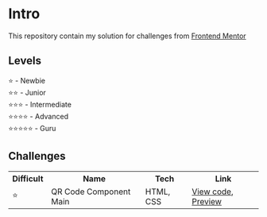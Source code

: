 # Intro
This repository contain my solution for challenges from [Frontend Mentor](https://www.frontendmentor.io/)

## Levels
⭐ - Newbie <br>
⭐⭐ - Junior <br>
⭐⭐⭐ - Intermediate <br> 
⭐⭐⭐⭐ - Advanced <br>
⭐⭐⭐⭐⭐ - Guru <br>

## Challenges
   <table>
    <tr>
        <th>Difficult</th>
        <th>Name</th>
        <th>Tech</th>
        <th>Link</th>
    </tr>
    <tr>
        <td>⭐</td>
        <td>QR Code Component Main</td>
        <td>HTML, CSS</td>
        <td><a href="https://github.com/rafaelmarquesRM/frontend-mentor/tree/main/qr-code-component-main">View code</a>, <a href="https://rafaelmarquesrm-frontend-mentor.netlify.app/qr-code-component-main/">Preview</a></td>
    </tr>
   </table>
